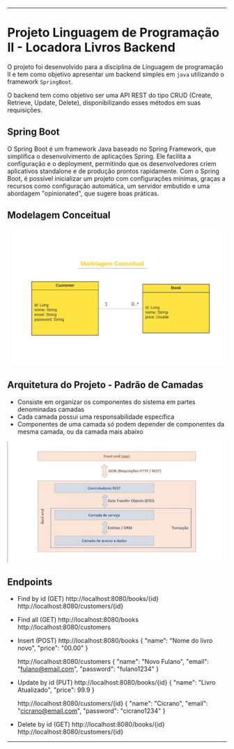 
___

# Projeto Linguagem de Programação II - Locadora Livros Backend
O projeto foi desenvolvido para a disciplina de Linguagem de programação II e tem como objetivo apresentar um backend simples em `java`
utilizando o framework `SpringBoot`.

O backend tem como objetivo ser uma API REST do tipo CRUD (Create, Retrieve, Update, Delete), disponibilizando esses métodos em suas requisições.

## Spring Boot
O Spring Boot é um framework Java baseado no Spring Framework, que simplifica o desenvolvimento de aplicações Spring. Ele facilita a configuração e o deployment, permitindo que os desenvolvedores criem aplicativos standalone e de produção prontos rapidamente. Com o Spring Boot, é possível inicializar um projeto com configurações mínimas, graças a recursos como configuração automática, um servidor embutido e uma abordagem "opinionated", que sugere boas práticas.

## Modelagem Conceitual

![Classe-uml](Classe-UML.jpeg)

## Arquitetura do Projeto - Padrão de Camadas 

* Consiste em organizar os componentes do sistema em partes
denominadas camadas
* Cada camada possui uma responsabilidade específica
* Componentes de uma camada só podem depender de
componentes da mesma camada, ou da camada mais abaixo

![Camadas](padraocamadas.jpg)

## Endpoints 

- Find by id (GET)
    http://localhost:8080/books/{id}
    http://localhost:8080/customers/{id}

- Find all (GET)
    http://localhost:8080/books
    http://localhost:8080/customers

- Insert (POST)
    http://localhost:8080/books
    {
        "name": "Nome do livro novo",
        "price": "00.00"
    }

    http://localhost:8080/customers
    {
        "name": "Novo Fulano",
        "email": "fulano@email.com",
        "password": "fulano1234"
    }

- Update by id (PUT)
    http://localhost:8080/books/{id}
    {
        "name": "Livro Atualizado",
        "price": 99.9
    }

    http://localhost:8080/customers/{id}
    {
        "name": "Cicrano",
        "email": "cicrano@email.com",
        "password": "cicrano1234"
    }

- Delete by id (GET)
    http://localhost:8080/books/{id}
    http://localhost:8080/customers/{id}

___

